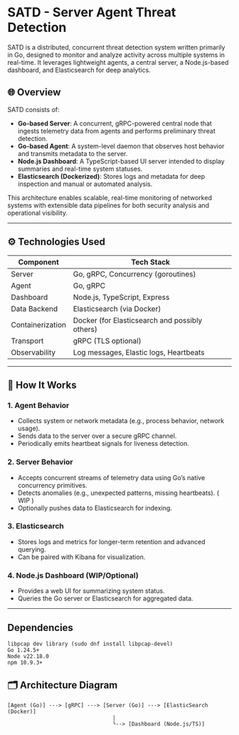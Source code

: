 # SATD - Server Agent Threat Detection


SATD is a distributed, concurrent threat detection system written primarily in Go, designed to monitor and analyze activity across multiple systems in real-time. It leverages lightweight agents, a central server, a Node.js-based dashboard, and Elasticsearch for deep analytics.

## 🌐 Overview

SATD consists of:

- **Go-based Server**: A concurrent, gRPC-powered central node that ingests telemetry data from agents and performs preliminary threat detection.
- **Go-based Agent**: A system-level daemon that observes host behavior and transmits metadata to the server.
- **Node.js Dashboard**: A TypeScript-based UI server intended to display summaries and real-time system statuses.
- **Elasticsearch (Dockerized)**: Stores logs and metadata for deep inspection and manual or automated analysis.

This architecture enables scalable, real-time monitoring of networked systems with extensible data pipelines for both security analysis and operational visibility.

---

## ⚙️ Technologies Used

| Component      | Tech Stack                            |
|----------------|----------------------------------------|
| Server         | Go, gRPC, Concurrency (goroutines)     |
| Agent          | Go, gRPC                               |
| Dashboard      | Node.js, TypeScript, Express           |
| Data Backend   | Elasticsearch (via Docker)             |
| Containerization | Docker (for Elasticsearch and possibly others) |
| Transport      | gRPC (TLS optional)                    |
| Observability  | Log messages, Elastic logs, Heartbeats |

---

## 🧠 How It Works

### 1. Agent Behavior
- Collects system or network metadata (e.g., process behavior, network usage).
- Sends data to the server over a secure gRPC channel.
- Periodically emits heartbeat signals for liveness detection.

### 2. Server Behavior
- Accepts concurrent streams of telemetry data using Go’s native concurrency primitives.
- Detects anomalies (e.g., unexpected patterns, missing heartbeats). ( WIP )
- Optionally pushes data to Elasticsearch for indexing.

### 3. Elasticsearch
- Stores logs and metrics for longer-term retention and advanced querying.
- Can be paired with Kibana for visualization.

### 4. Node.js Dashboard (WIP/Optional)
- Provides a web UI for summarizing system status.
- Queries the Go server or Elasticsearch for aggregated data.

---

## Dependencies

```
libpcap dev library (sudo dnf install libpcap-devel)
Go 1.24.5+
Node v22.18.0
npm 10.9.3+
```

## 🗂️ Architecture Diagram

```plaintext
[Agent (Go)] ---> [gRPC] ---> [Server (Go)] ---> [ElasticSearch (Docker)]
                                 |
                                 └--> [Dashboard (Node.js/TS)]

